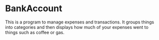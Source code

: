 # BankAccount
This is a program to manage expenses and transactions. It groups things into categories and then displays
how much of your expenses went to things such as coffee or gas. 
